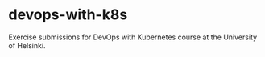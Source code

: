 # devops-with-k8s
Exercise submissions for DevOps with Kubernetes course at the University of Helsinki.
